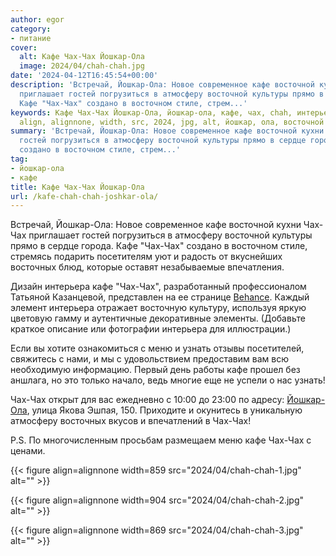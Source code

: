 ```yaml
---
author: egor
category:
- питание
cover:
  alt: Кафе Чах-Чах Йошкар-Ола
  image: 2024/04/chah-chah.jpg
date: '2024-04-12T16:45:54+00:00'
description: 'Встречай, Йошкар-Ола: Новое современное кафе восточной кухни Чах-Чах
  приглашает гостей погрузиться в атмосферу восточной культуры прямо в сердце города.
  Кафе "Чах-Чах" создано в восточном стиле, стрем...'
keywords: Кафе Чах-Чах Йошкар-Ола, йошкар-ола, кафе, чах, chah, интерьера, figure,
  align, alignnone, width, src, 2024, jpg, alt, йошкар, ола, восточной
summary: 'Встречай, Йошкар-Ола: Новое современное кафе восточной кухни Чах-Чах приглашает
  гостей погрузиться в атмосферу восточной культуры прямо в сердце города. Кафе "Чах-Чах"
  создано в восточном стиле, стрем...'
tag:
- йошкар-ола
- кафе
title: Кафе Чах-Чах Йошкар-Ола
url: /kafe-chah-chah-joshkar-ola/
---
```


Встречай, Йошкар-Ола: Новое современное кафе восточной кухни Чах-Чах приглашает гостей погрузиться в атмосферу восточной культуры прямо в сердце города. Кафе "Чах-Чах" создано в восточном стиле, стремясь подарить посетителям уют и радость от вкуснейших восточных блюд, которые оставят незабываемые впечатления.

Дизайн интерьера кафе "Чах-Чах", разработанный профессионалом Татьяной Казанцевой, представлен на ее странице [Behance](https://www.behance.net/gallery/180586701/kafe-vostochnoj-kuhni). Каждый элемент интерьера отражает восточную культуру, используя яркую цветовую гамму и аутентичные декоративные элементы. (Добавьте краткое описание или фотографии интерьера для иллюстрации.)

Если вы хотите ознакомиться с меню и узнать отзывы посетителей, свяжитесь с нами, и мы с удовольствием предоставим вам всю необходимую информацию. Первый день работы кафе прошел без аншлага, но это только начало, ведь многие еще не успели о нас узнать!

Чах-Чах открыт для вас ежедневно с 10:00 до 23:00 по адресу: [Йошкар-Ола](/2910-yoshkar-ola/), улица Якова Эшпая, 150\. Приходите и окунитесь в уникальную атмосферу восточных вкусов и впечатлений в Чах-Чах!

P.S. По многочисленным просьбам размещаем меню кафе Чах-Чах с ценами.

{{< figure align=alignnone width=859 src="2024/04/chah-chah-1.jpg" alt="" >}}

{{< figure align=alignnone width=904 src="2024/04/chah-chah-2.jpg" alt="" >}}

{{< figure align=alignnone width=869 src="2024/04/chah-chah-3.jpg" alt="" >}}